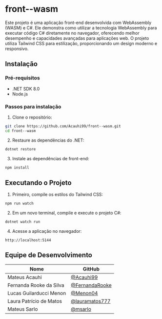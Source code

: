 # front--wasm

Este projeto é uma aplicação front-end desenvolvida com WebAssembly (WASM) e C#. Ele demonstra como utilizar a tecnologia WebAssembly para executar código C# diretamente no navegador, oferecendo melhor desempenho e capacidades avançadas para aplicações web. O projeto utiliza Tailwind CSS para estilização, proporcionando um design moderno e responsivo.

## Instalação

### Pré-requisitos

- .NET SDK 8.0
- Node.js

### Passos para instalação

1. Clone o repositório:

```bash
git clone https://github.com/Acauhi99/front--wasm.git
cd front--wasm
```

2. Restaure as dependências do .NET:

```bash
dotnet restore
```

3. Instale as dependências de front-end:

```bash
npm install
```

## Executando o Projeto

1. Primeiro, compile os estilos do Tailwind CSS:

```bash
npm run watch
```

2. Em um novo terminal, compile e execute o projeto C#:

```bash
dotnet watch run
```

4. Acesse a aplicação no navegador:

```
http://localhost:5144
```

## Equipe de Desenvolvimento

| Nome                    | GitHub                                             |
| ----------------------- | -------------------------------------------------- |
| Mateus Acauhi           | [@Acauhi99](https://github.com/Acauhi99)           |
| Fernanda Rooke da Silva | [@FernandaRooke](https://github.com/FernandaRooke) |
| Lucas Guilarducci Menon | [@Menon04](https://github.com/Menon04)             |
| Laura Patrício de Matos | [@lauramatos777](https://github.com/lauramatos777) |
| Mateus Sarlo            | [@msarlo](https://github.com/msarlo)               |
